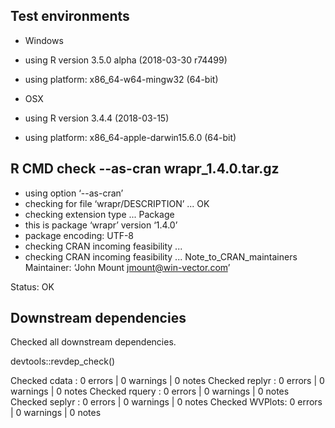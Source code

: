 


## Test environments

  * Windows
  * using R version 3.5.0 alpha (2018-03-30 r74499)
  * using platform: x86_64-w64-mingw32 (64-bit)

  * OSX 
  * using R version 3.4.4 (2018-03-15)
  * using platform: x86_64-apple-darwin15.6.0 (64-bit)



## R CMD check --as-cran wrapr_1.4.0.tar.gz 

  * using option ‘--as-cran’
  * checking for file ‘wrapr/DESCRIPTION’ ... OK
  * checking extension type ... Package
  * this is package ‘wrapr’ version ‘1.4.0’
  * package encoding: UTF-8
  * checking CRAN incoming feasibility ...
  * checking CRAN incoming feasibility ... Note_to_CRAN_maintainers
  Maintainer: ‘John Mount <jmount@win-vector.com>’
  
  Status: OK


## Downstream dependencies

  Checked all downstream dependencies.

  devtools::revdep_check()

  Checked cdata  : 0 errors | 0 warnings | 0 notes
  Checked replyr : 0 errors | 0 warnings | 0 notes
  Checked rquery : 0 errors | 0 warnings | 0 notes
  Checked seplyr : 0 errors | 0 warnings | 0 notes
  Checked WVPlots: 0 errors | 0 warnings | 0 notes

 
